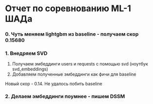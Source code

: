 # Отчет по соревнованию ML-1 ШАДа

### 0. Чуть меняем lightgbm из baseline - получаем скор 0.15680

### 1. Внедряем SVD
1. Получаем эмбеддинги users и requests с помощью svd (ноутбук svd_embeddings)
2. Добавляем полученные эмбеддинги как фичи для baseline

Новый скор - 0.14. Не удалось побить baseline


### 2. Делаем эмбеддинги поумнее - пишем DSSM




